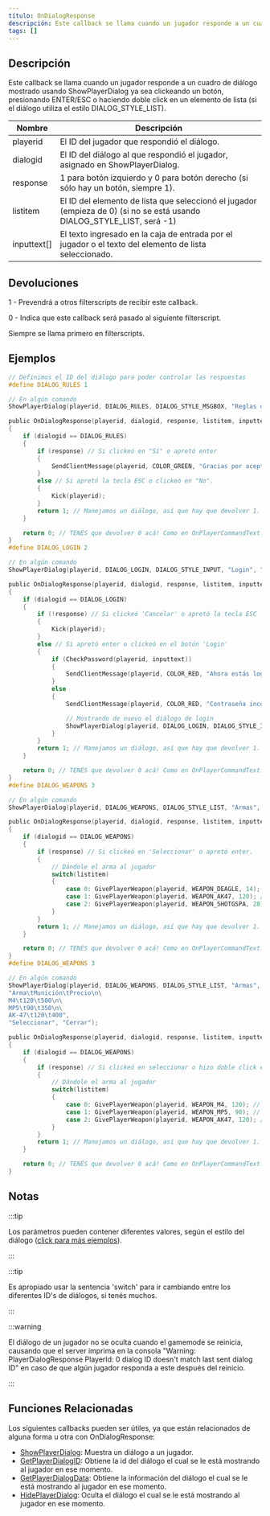 ```yaml
---
título: OnDialogResponse
descripción: Este callback se llama cuando un jugador responde a un cuadro de diálogo mostrado usando ShowPlayerDialog ya sea clickeando un botón, presionando ENTER/ESC o haciendo doble click en un elemento de lista (si el diálogo utiliza el estilo DIALOG_STYLE_LIST).
tags: []
---
```


## Descripción

Este callback se llama cuando un jugador responde a un cuadro de diálogo mostrado usando ShowPlayerDialog ya sea clickeando un botón, presionando ENTER/ESC o haciendo doble click en un elemento de lista (si el diálogo utiliza el estilo DIALOG_STYLE_LIST).

| Nombre      | Descripción                                                                                                             |
| ----------- | ----------------------------------------------------------------------------------------------------------------------- |
| playerid    | El ID del jugador que respondió el diálogo.                                                                             |
| dialogid    | El ID del diálogo al que respondió el jugador, asignado en ShowPlayerDialog.                                            |
| response    | 1 para botón izquierdo y 0 para botón derecho (si sólo hay un botón, siempre 1).                                        |
| listitem    | El ID del elemento de lista que seleccionó el jugador (empieza de 0) (si no se está usando DIALOG_STYLE_LIST, será -1)  |
| inputtext[] | El texto ingresado en la caja de entrada por el jugador o el texto del elemento de lista seleccionado.                  |

## Devoluciones

1 - Prevendrá a otros filterscripts de recibir este callback.

0 - Indica que este callback será pasado al siguiente filterscript.

Siempre se llama primero en filterscripts.

## Ejemplos

```c
// Definimos el ID del diálogo para poder controlar las respuestas
#define DIALOG_RULES 1

// En algún comando
ShowPlayerDialog(playerid, DIALOG_RULES, DIALOG_STYLE_MSGBOX, "Reglas del servidor", "- No Cheating\n- No Spamming\n- Respect Admins\n\nAceptas las reglas?", "Sí", "No");

public OnDialogResponse(playerid, dialogid, response, listitem, inputtext[])
{
    if (dialogid == DIALOG_RULES)
    {
        if (response) // Si clickeó en "Sí" o apretó enter
        {
            SendClientMessage(playerid, COLOR_GREEN, "Gracias por aceptar las reglas del servidor!");
        }
        else // Si apretó la tecla ESC o clickeó en "No".
        {
            Kick(playerid);
        }
        return 1; // Manejamos un diálogo, así que hay que devolver 1. Como en OnPlayerCommandText.
    }

    return 0; // TENÉS que devolver 0 acá! Como en OnPlayerCommandText.
}
#define DIALOG_LOGIN 2

// En algún comando
ShowPlayerDialog(playerid, DIALOG_LOGIN, DIALOG_STYLE_INPUT, "Login", "Ingresá tu contraseña:", "Login", "Cancelar");

public OnDialogResponse(playerid, dialogid, response, listitem, inputtext[])
{
    if (dialogid == DIALOG_LOGIN)
    {
        if (!response) // Si clickeó 'Cancelar' o apretó la tecla ESC
        {
            Kick(playerid);
        }
        else // Si apretó enter o clickeó en el botón 'Login'
        {
            if (CheckPassword(playerid, inputtext))
            {
                SendClientMessage(playerid, COLOR_RED, "Ahora estás logeado!");
            }
            else
            {
                SendClientMessage(playerid, COLOR_RED, "Contraseña incorrecta.");

                // Mostrando de nuevo el diálogo de login
                ShowPlayerDialog(playerid, DIALOG_LOGIN, DIALOG_STYLE_INPUT, "Login", "Ingresá tu contraseña:", "Login", "Cancelar");
            }
        }
        return 1; // Manejamos un diálogo, así que hay que devolver 1. Como en OnPlayerCommandText.
    }

    return 0; // TENÉS que devolver 0 acá! Como en OnPlayerCommandText.
}
#define DIALOG_WEAPONS 3

// En algún comando
ShowPlayerDialog(playerid, DIALOG_WEAPONS, DIALOG_STYLE_LIST, "Armas", "Desert Eagle\nAK-47\nCombat Shotgun", "Seleccionar", "Cerrar");

public OnDialogResponse(playerid, dialogid, response, listitem, inputtext[])
{
    if (dialogid == DIALOG_WEAPONS)
    {
        if (response) // Si clickeó en 'Seleccionar' o apretó enter.
        {
            // Dándole el arma al jugador
            switch(listitem)
            {
                case 0: GivePlayerWeapon(playerid, WEAPON_DEAGLE, 14); // Dándole una Desert Eagle
                case 1: GivePlayerWeapon(playerid, WEAPON_AK47, 120); // Dándole una AK-47
                case 2: GivePlayerWeapon(playerid, WEAPON_SHOTGSPA, 28); // Dándole una Combat Shotgun
            }
        }
        return 1; // Manejamos un diálogo, así que hay que devolver 1. Como en OnPlayerCommandText.
    }

    return 0; // TENÉS que devolver 0 acá! Como en OnPlayerCommandText.
}
#define DIALOG_WEAPONS 3

// En algún comando
ShowPlayerDialog(playerid, DIALOG_WEAPONS, DIALOG_STYLE_LIST, "Armas",
"Arma\tMunición\tPrecio\n\
M4\t120\t500\n\
MP5\t90\t350\n\
AK-47\t120\t400",
"Seleccionar", "Cerrar");

public OnDialogResponse(playerid, dialogid, response, listitem, inputtext[])
{
    if (dialogid == DIALOG_WEAPONS)
    {
        if (response) // Si clickeó en seleccionar o hizo doble click en algún arma
        {
            // Dándole el arma al jugador
            switch(listitem)
            {
                case 0: GivePlayerWeapon(playerid, WEAPON_M4, 120); // Dándole una M4
                case 1: GivePlayerWeapon(playerid, WEAPON_MP5, 90); // Dándole una MP5
                case 2: GivePlayerWeapon(playerid, WEAPON_AK47, 120); // Dándole una AK-47
            }
        }
        return 1; // Manejamos un diálogo, así que hay que devolver 1. Como en OnPlayerCommandText.
    }

    return 0; // TENÉS que devolver 0 acá! Como en OnPlayerCommandText.
}
```

## Notas

:::tip

Los parámetros pueden contener diferentes valores, según el estilo del diálogo ([click para más ejemplos](../resources/dialogstyles)).

:::

:::tip

Es apropiado usar la sentencia 'switch' para ir cambiando entre los diferentes ID's de diálogos, si tenés muchos.

:::

:::warning

El diálogo de un jugador no se oculta cuando el gamemode se reinicia, causando que el server imprima en la consola "Warning: PlayerDialogResponse PlayerId: 0 dialog ID doesn't match last sent dialog ID" en caso de que algún jugador responda a este después del reinicio.

:::

## Funciones Relacionadas
Los siguientes callbacks pueden ser útiles, ya que están relacionados de alguna forma u otra con OnDialogResponse:
- [ShowPlayerDialog](../functions/ShowPlayerDialog): Muestra un diálogo a un jugador.
- [GetPlayerDialogID](../functions/GetPlayerDialogID): Obtiene la id del diálogo el cual se le está mostrando al jugador en ese momento.
- [GetPlayerDialogData](../functions/GetPlayerDialogData): Obtiene la información del diálogo el cual se le está mostrando al jugador en ese momento.
- [HidePlayerDialog](../functions/HidePlayerDialog): Oculta el diálogo el cual se le está mostrando al jugador en ese momento.
